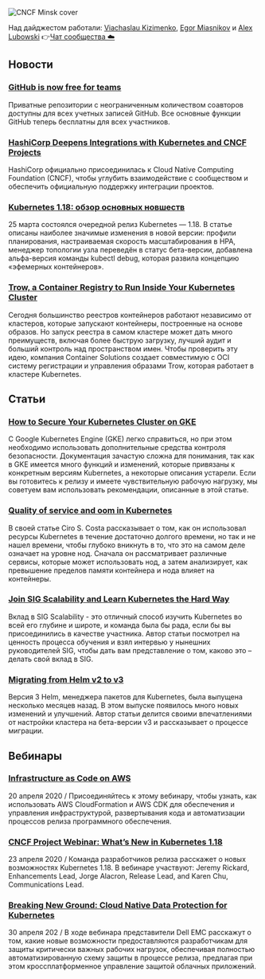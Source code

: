 ![CNCF Minsk cover](https://raw.githubusercontent.com/cncfminsk/digest/master/Digest_cover.jpg)

Над дайджестом работали: [Viachaslau Kizimenko](https://www.linkedin.com/in/viachaslau-kizimenko-185144115/), [Egor Miasnikov](https://www.linkedin.com/in/miasnikov/) и [Alex Lubowski](https://www.linkedin.com/in/miasnikov/)
👉[Чат сообщества ☁️](https://t.me/CNCFMinskChat)

## Новости

### [GitHub is now free for teams](https://github.blog/2020-04-14-github-is-now-free-for-teams/)

Приватные репозитории с неограниченным количеством соавторов доступны для всех учетных записей GitHub. Все основные функции GitHub теперь бесплатны для всех участников.

### [HashiCorp Deepens Integrations with Kubernetes and CNCF Projects](https://thenewstack.io/hashicorp-deepens-integrations-with-kubernetes-and-cncf-projects/)

HashiCorp официально присоединилась к Cloud Native Computing Foundation (CNCF), чтобы углубить взаимодействие с сообществом и обеспечить официальную поддержку интеграции проектов.

### [Kubernetes 1.18: обзор основных новшеств](https://m.habr.com/ru/company/flant/blog/493284/)

25 марта состоялся очередной релиз Kubernetes — 1.18. В статье описаны наиболее значимые изменения в новой версии: профили планирования, настраиваемая скорость масштабирования в HPA, менеджер топологии узла переведён в статус бета-версии, добавлена альфа-версия команды kubectl debug, которая развила концепцию «эфемерных контейнеров».

### [Trow, a Container Registry to Run Inside Your Kubernetes Cluster](https://thenewstack.io/trow-a-container-registry-to-run-inside-a-kubernetes-cluster/)

Сегодня большинство реестров контейнеров работают независимо от кластеров, которые запускают контейнеры, построенные на основе образов. Но запуск реестра в самом кластере может дать много преимуществ, включая более быструю загрузку, лучший аудит и больший контроль над пространством имен. 
Чтобы проверить эту идею, компания Container Solutions создает совместимую с OCI систему регистрации и управления образами Trow, которая работает в кластере Kubernetes.

## Статьи

### [How to Secure Your Kubernetes Cluster on GKE](https://devops.com/how-to-secure-your-kubernetes-cluster-on-gke/)

С Google Kubernetes Engine (GKE) легко справиться, но при этом необходимо использовать дополнительные средства контроля безопасности. Документация зачастую сложна для понимания, так как в GKE имеется много функций и изменений, которые привязаны к конкретным версиям Kubernetes, а некоторые описания устарели. Если вы готовитесь к релизу и имеете чувствительную рабочую нагрузку, мы советуем вам использовать рекомендации, описанные в этой статье.

### [Quality of service and oom in Kubernetes](https://ops.tips/notes/kubelet-qos-and-oom/)

В своей статье Ciro S. Costa рассказывает о том, как он использовал ресурсы Kubernetes в течение достаточно долгого времени, но так и не нашел времени, чтобы глубоко вникнуть в то, что это на самом деле означает на уровне нод. Сначала он рассматривает различные сервисы, которые может использовать нод, а затем анализирует, как превышение пределов памяти контейнера и нода влияет на контейнеры.

### [Join SIG Scalability and Learn Kubernetes the Hard Way](https://kubernetes.io/blog/2020/03/19/join-sig-scalability/)

Вклад в SIG Scalability - это отличный способ изучить Kubernetes во всей его глубине и широте, и команда была бы рада, если бы вы присоединились в качестве участника. Автор статьи посмотрел на ценность процесса обучения и взял интервью у нынешних руководителей SIG, чтобы дать вам представление о том, каково это –делать свой вклад в SIG.

### [Migrating from Helm v2 to v3](https://geeksocket.in/posts/helm-2-3-migration/)

Версия 3 Helm, менеджера пакетов для Kubernetes, была выпущена несколько месяцев назад. В этом выпуске появилось много новых изменений и улучшений. Автор статьи делится своими впечатлениями от настройки кластера на бета-версии v3 и рассказывает о процессе миграции.

## Вебинары

### [Infrastructure as Code on AWS](https://pages.awscloud.com/AWS-Online-Tech-Talks_2020_0403-DEV.html)

20 апреля 2020 / Присоединяйтесь к этому вебинару, чтобы узнать, как использовать AWS CloudFormation и AWS CDK для обеспечения и управления инфраструктурой, развертывания кода и автоматизации процессов релиза программного обеспечения. 

### [CNCF Project Webinar: What’s New in Kubernetes 1.18](https://www.ibm.com/easytools/runtime/hspx/prod/public/X0033/Webinars/docid/23aeb7c6d0974149af3bb67efd41e3be?x_view=X0033/Webinars/EventDetail)

23 апреля 2020 / Команда разработчиков релиза расскажет о новых возможностях Kubernetes 1.18. В вебинаре участвуют: Jeremy Rickard, Enhancements Lead, Jorge Alacron, Release Lead, and Karen Chu, Communications Lead.

### [Breaking New Ground: Cloud Native Data Protection for Kubernetes](https://www.brighttalk.com/webcast/13935/390452?utm_source=brighttalk-portal&utm_medium=web&utm_content=cloud%20native&utm_campaign=webcasts-search-results-feed)

30 апреля 202 / В ходе вебинара представители Dell EMC расскажут о том, какие новые возможности предоставляются разработчикам для защиты критически важных рабочих нагрузок, обеспечивая полностью автоматизированную схему защиты в процессе релиза, предлагая при этом кроссплатформенное управление защитой облачных приложений.
